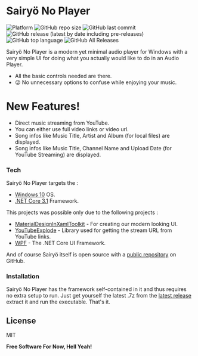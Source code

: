 # Sairyö No Player
![Platform](https://img.shields.io/badge/platform-win--32%20%7C%20win--64-orange)  ![GitHub repo size](https://img.shields.io/github/repo-size/Sairyo-No-Developers/desktop-audio-player) ![GitHub last commit](https://img.shields.io/github/last-commit/Sairyo-No-Developers/desktop-audio-player) ![GitHub release (latest by date including pre-releases)](https://img.shields.io/github/v/release/Sairyo-No-Developers/desktop-audio-player?include_prereleases) ![GitHub top language](https://img.shields.io/github/languages/top/Sairyo-No-Developers/desktop-audio-player) ![GitHub All Releases](https://img.shields.io/github/downloads/Sairyo-No-Developers/desktop-audio-player/total) 

Sairyö No Player is a modern yet minimal audio player for Windows with a very simple UI for doing what you actually would like to do in an Audio Player.

  - All the basic controls needed are there.
  - 😜 No unnecessary options to confuse while enjoying your music.

# New Features!

  - Direct music streaming from YouTube.
  - You can either use full video links or video url.
  - Song infos like Music Title, Artist and Album (for local files) are displayed.
  - Song infos like Music Title, Channel Name and Upload Date (for YouTube Streaming) are displayed.


### Tech

Sairyö No Player targets the :
* [Windows 10](https://www.microsoft.com/en-in/software-download/windows10) OS.
* [.NET Core 3.1](https://dotnet.microsoft.com/download/dotnet-core/3.1) Framework.

This projects was possible only due to the following projects :

* [MaterialDesignInXamlToolkit](https://github.com/MaterialDesignInXAML/MaterialDesignInXamlToolkit) - For creating our modern looking UI.
* [YouTubeExplode](https://github.com/Tyrrrz/YoutubeExplode) - Library used for getting the stream URL from YouTube links.
* [WPF](https://github.com/dotnet/wpf) - The .NET Core UI Framework.

And of course Sairyö itself is open source with a [public repository](https://github.com/abhishekadhikari23/desktop-audio-player)
 on GitHub.

### Installation

Sairyö No Player has the framework self-contained in it and thus requires no extra setup to run. Just get yourself the latest .7z from the [latest release](https://github.com/abhishekadhikari23/desktop-audio-player/releases) extract it and run the executable. That's it.

License
----

MIT


**Free Software For Now, Hell Yeah!**
